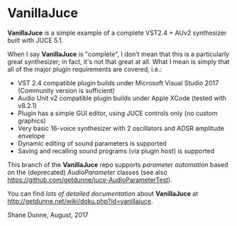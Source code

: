 # VanillaJuce

**VanillaJuce** is a simple example of a complete VST2.4 + AUv2 synthesizer built with JUCE 5.1.

When I say **VanillaJuce** is "complete", I don't mean that this is a particularly great synthesizer; in fact, it's not that great at all. What I mean is simply that all of the major plugin requirements are covered, i.e.:
- VST 2.4 compatible plugin builds under Microsoft Visual Studio 2017 (Community version is sufficient)
- Audio Unit v2 compatible plugin builds under Apple XCode (tested with v8.2.1)
- Plugin has a simple GUI editor, using JUCE controls only (no custom graphics)
- Very basic 16-voice synthesizer with 2 oscillators and ADSR amplitude envelope
- Dynamic editing of sound parameters is supported
- Saving and recalling sound programs (via plugin host) is supported

This branch of the **VanillaJuce** repo supports *parameter automation* based on the (deprecated) *AudioParameter* classes (see also https://github.com/getdunne/juce-AudioParameterTest).

You can find *lots of detailed documentation* about **VanillaJuce** at http://getdunne.net/wiki/doku.php?id=vanillajuce.

Shane Dunne,
August, 2017
